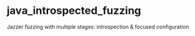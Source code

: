# java_introspected_fuzzing
Jazzer fuzzing with multiple stages: introspection &amp; focused configuration
